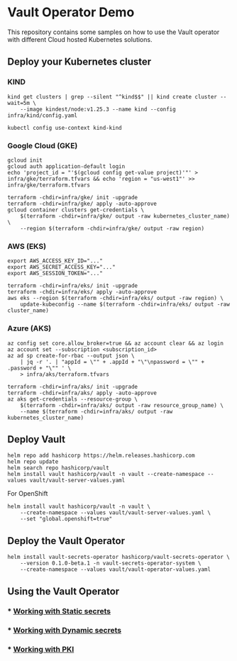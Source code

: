 # Vault Operator Demo

This repository contains some samples on how to use the Vault operator with different Cloud hosted Kubernetes solutions.

## Deploy your Kubernetes cluster

### KIND

```shell
kind get clusters | grep --silent "^kind$$" || kind create cluster --wait=5m \
    --image kindest/node:v1.25.3 --name kind --config infra/kind/config.yaml

kubectl config use-context kind-kind
```

### Google Cloud (GKE)

```shell       
gcloud init
gcloud auth application-default login
echo 'project_id = "'$(gcloud config get-value project)'"' > infra/gke/terraform.tfvars && echo 'region = "us-west1"' >> infra/gke/terraform.tfvars

terraform -chdir=infra/gke/ init -upgrade
terraform -chdir=infra/gke/ apply -auto-approve
gcloud container clusters get-credentials \
    $(terraform -chdir=infra/gke/ output -raw kubernetes_cluster_name) \
    --region $(terraform -chdir=infra/gke/ output -raw region)
```

### AWS (EKS)

```shell
export AWS_ACCESS_KEY_ID="..."
export AWS_SECRET_ACCESS_KEY="..."
export AWS_SESSION_TOKEN="..."
                          
terraform -chdir=infra/eks/ init -upgrade
terraform -chdir=infra/eks/ apply -auto-approve
aws eks --region $(terraform -chdir=infra/eks/ output -raw region) \
    update-kubeconfig --name $(terraform -chdir=infra/eks/ output -raw cluster_name)
```

### Azure (AKS)

```shell
az config set core.allow_broker=true && az account clear && az login
az account set --subscription <subscription_id>
az ad sp create-for-rbac --output json \
    | jq -r '. | "appId = \"" + .appId + "\"\npassword = \"" + .password + "\"" ' \
    > infra/aks/terraform.tfvars

terraform -chdir=infra/aks/ init -upgrade
terraform -chdir=infra/aks/ apply -auto-approve
az aks get-credentials --resource-group \
    $(terraform -chdir=infra/aks/ output -raw resource_group_name) \
    --name $(terraform -chdir=infra/aks/ output -raw kubernetes_cluster_name)
```

## Deploy Vault

```shell
helm repo add hashicorp https://helm.releases.hashicorp.com
helm repo update
helm search repo hashicorp/vault
helm install vault hashicorp/vault -n vault --create-namespace --values vault/vault-server-values.yaml
```

For OpenShift

```shell
helm install vault hashicorp/vault -n vault \
    --create-namespace --values vault/vault-server-values.yaml \
    --set "global.openshift=true"
```

## Deploy the Vault Operator

```shell
helm install vault-secrets-operator hashicorp/vault-secrets-operator \
    --version 0.1.0-beta.1 -n vault-secrets-operator-system \
    --create-namespace --values vault/vault-operator-values.yaml
```

## Using the Vault Operator

### * [Working with Static secrets](/vault/static-secrets/README.md)
### * [Working with Dynamic secrets](/vault/dynamic-secrets/README.md)
### * [Working with PKI](/vault/pki/README.md)